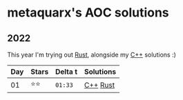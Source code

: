 # metaquarx's AOC solutions

## 2022

This year I'm trying out [Rust](2022/Rust), alongside my [C++](2022/CPP) solutions :)

| Day | Stars | Delta t | Solutions                                                    |
|-----|-------|---------|--------------------------------------------------------------|
| 01  | ⭐⭐  | `01:33` | [C++](2022/CPP/src/Day01.cpp) [Rust](2022/Rust/src/day01.rs) |

